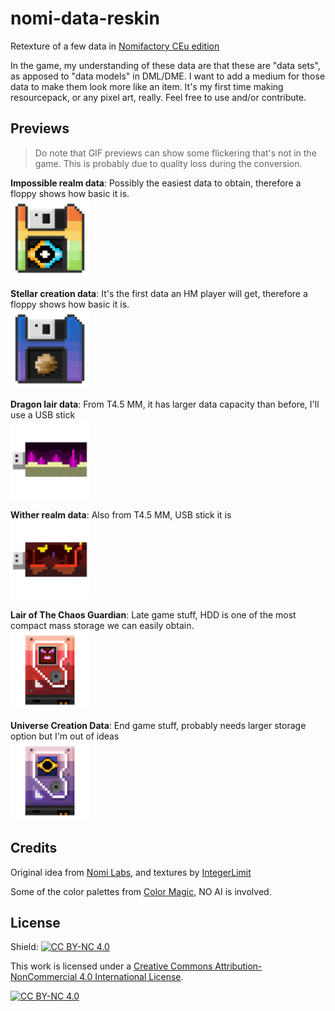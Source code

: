 # nomi-data-reskin
Retexture of a few data in [Nomifactory CEu edition](https://github.com/Nomi-CEu/Nomi-CEu)

In the game, my understanding of these data are that these are "data sets", as apposed to "data models" in DML/DME. I want to add a medium for those data to make them look more like an item.
It's my first time making resourcepack, or any pixel art, really. Feel free to use and/or contribute.

## Previews

> Do note that GIF previews can show some flickering that's not in the game. This is probably due to quality loss during the conversion.

**Impossible realm data**: Possibly the easiest data to obtain, therefore a floppy shows how basic it is.
</br><img src="./preview/impossible-realm.gif" width="25%" height="25%">

**Stellar creation data**: It's the first data an HM player will get, therefore a floppy shows how basic it is.
</br><img src="./preview/stellar-creation.gif" width="25%" height="25%">

**Dragon lair data**: From T4.5 MM, it has larger data capacity than before, I'll use a USB stick
</br><img src="./preview/dragon-lair.gif" width="25%" height="25%">

**Wither realm data**: Also from T4.5 MM, USB stick it is
</br><img src="./preview/wither-realm.gif" width="25%" height="25%">

**Lair of The Chaos Guardian**: Late game stuff, HDD is one of the most compact mass storage we can easily obtain.
</br><img src="./preview/chaos-guardian.gif" width="25%" height="25%">

**Universe Creation Data**: End game stuff, probably needs larger storage option but I'm out of ideas
</br><img src="./preview/universe creation.gif" width="25%" height="25%">

## Credits

Original idea from [Nomi Labs](https://github.com/Nomi-CEu/Nomi-Labs), and textures by [IntegerLimit](https://github.com/IntegerLimit)

Some of the color palettes from [Color Magic](https://colormagic.app/), NO AI is involved.

## License

Shield: [![CC BY-NC 4.0][cc-by-nc-shield]][cc-by-nc]

This work is licensed under a
[Creative Commons Attribution-NonCommercial 4.0 International License][cc-by-nc].

[![CC BY-NC 4.0][cc-by-nc-image]][cc-by-nc]

[cc-by-nc]: https://creativecommons.org/licenses/by-nc/4.0/
[cc-by-nc-image]: https://licensebuttons.net/l/by-nc/4.0/88x31.png
[cc-by-nc-shield]: https://img.shields.io/badge/License-CC%20BY--NC%204.0-lightgrey.svg
